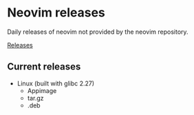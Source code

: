# Neovim releases

Daily releases of neovim not provided by the neovim repository.

[Releases](https://github.com/dundargoc/neovim-releases/releases)

## Current releases
- Linux (built with glibc 2.27)
    - Appimage
    - tar.gz
    - .deb
